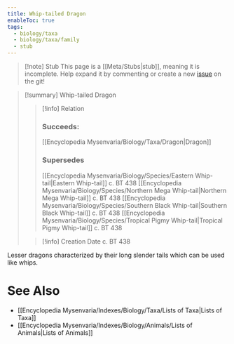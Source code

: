 ```yaml
---
title: Whip-tailed Dragon
enableToc: true
tags:
  - biology/taxa
  - biology/taxa/family
  - stub
---
```


> [!note] Stub
> This page is a [[Meta/Stubs|stub]], meaning it is incomplete. Help expand it by commenting or create a new [issue](https://github.com/RagtimeGal/quartz--encyclopedia-mysenvaria/issues/new/choose) on the git!


> [!summary] Whip-tailed Dragon
> > [!info] Relation
> > ### Succeeds:
> > [[Encyclopedia Mysenvaria/Biology/Taxa/Dragon|Dragon]]
> > ### Supersedes 
> > [[Encyclopedia Mysenvaria/Biology/Species/Eastern Whip-tail|Eastern Whip-tail]] c. BT 438
> > [[Encyclopedia Mysenvaria/Biology/Species/Northern Mega Whip-tail|Northern Mega Whip-tail]] c. BT 438
> > [[Encyclopedia Mysenvaria/Biology/Species/Southern Black Whip-tail|Southern Black Whip-tail]] c. BT 438
> > [[Encyclopedia Mysenvaria/Biology/Species/Tropical Pigmy Whip-tail|Tropical Pigmy Whip-tail]] c. BT 438
>
> > [!info] Creation Date
> > c. BT 438

Lesser dragons characterized by their long slender tails which can be used like whips.

# See Also
- [[Encyclopedia Mysenvaria/Indexes/Biology/Taxa/Lists of Taxa|Lists of Taxa]]
- [[Encyclopedia Mysenvaria/Indexes/Biology/Animals/Lists of Animals|Lists of Animals]]
